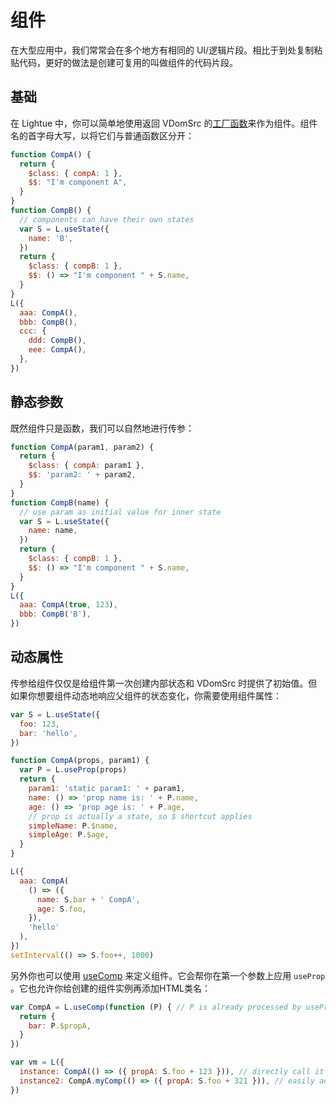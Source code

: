 # 组件

在大型应用中，我们常常会在多个地方有相同的 UI/逻辑片段。相比于到处复制粘贴代码，更好的做法是创建可复用的叫做组件的代码片段。

## 基础

在 Lightue 中，你可以简单地使用返回 VDomSrc 的[工厂函数](https://www.geeksforgeeks.org/what-are-factory-functions-in-javascript/)来作为组件。组件名的首字母大写，以将它们与普通函数区分开：

```js
function CompA() {
  return {
    $class: { compA: 1 },
    $$: "I'm component A",
  }
}
function CompB() {
  // components can have their own states
  var S = L.useState({
    name: 'B',
  })
  return {
    $class: { compB: 1 },
    $$: () => "I'm component " + S.name,
  }
}
L({
  aaa: CompA(),
  bbb: CompB(),
  ccc: {
    ddd: CompB(),
    eee: CompA(),
  },
})
```

## 静态参数

既然组件只是函数，我们可以自然地进行传参：

```js
function CompA(param1, param2) {
  return {
    $class: { compA: param1 },
    $$: 'param2: ' + param2,
  }
}
function CompB(name) {
  // use param as initial value for inner state
  var S = L.useState({
    name: name,
  })
  return {
    $class: { compB: 1 },
    $$: () => "I'm component " + S.name,
  }
}
L({
  aaa: CompA(true, 123),
  bbb: CompB('B'),
})
```

## 动态属性

传参给组件仅仅是给组件第一次创建内部状态和 VDomSrc 时提供了初始值。但如果你想要组件动态地响应父组件的状态变化，你需要使用组件属性：

```js
var S = L.useState({
  foo: 123,
  bar: 'hello',
})

function CompA(props, param1) {
  var P = L.useProp(props)
  return {
    param1: 'static param1: ' + param1,
    name: () => 'prop name is: ' + P.name,
    age: () => 'prop age is: ' + P.age,
    // prop is actually a state, so $ shortcut applies
    simpleName: P.$name,
    simpleAge: P.$age,
  }
}

L({
  aaa: CompA(
    () => ({
      name: S.bar + ' CompA',
      age: S.foo,
    }),
    'hello'
  ),
})
setInterval(() => S.foo++, 1000)
```

另外你也可以使用 [useComp](../api/global#useComp-comp-) 来定义组件。它会帮你在第一个参数上应用 `useProp` 。它也允许你给创建的组件实例再添加HTML类名：

```js
var CompA = L.useComp(function (P) { // P is already processed by useProp
  return {
    bar: P.$propA,
  }
})

var vm = L({
  instance: CompA(() => ({ propA: S.foo + 123 })), // directly call it just like above
  instance2: CompA.myComp(() => ({ propA: S.foo + 321 })), // easily add 'my-comp' class to this instance
})
```
